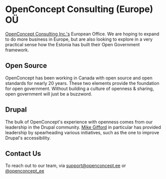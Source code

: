 # OpenConcept Consulting (Europe) OÜ

[OpenConcept Consulting Inc.'s](https://openconcept.ca) European Office. We are hoping to expand to do more business in Europe, but are also looking to explore in a very practical sense how the Estonia has built their Open Government framework. 


## Open Source 

OpenConcept has been working in Canada with open source and open standards for nearly 20 years. These two elements provide the foundation for open government. Without building a culture of openness & sharing, open government will just be a buzzword. 

## Drupal

The bulk of OpenConcept's experience with openness comes from our leadership in the Drupal community. [Mike Gifford](https://www.drupal.org/u/mgifford) in particular has provided leadership by spearheading various initiatives, such as the one to improve Drupal's accessibility. 

## Contact Us

To reach out to our team, via support@openconcept.ee or [@openconcept_ee](https://twitter.com/openconcept_ee)
